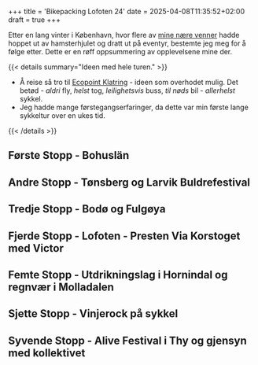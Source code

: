 +++
title = 'Bikepacking Lofoten 24'
date = 2025-04-08T11:35:52+02:00
draft = true
+++

Etter en lang vinter i København, hvor flere av [mine nære venner](https://www.instagram.com/unge.idioter/) hadde hoppet ut av hamsterhjulet og dratt ut på eventyr, bestemte jeg meg for å følge etter. Dette er en røff oppsummering av opplevelsene mine der. 


{{< details summary="Ideen med hele turen." >}}

- Å reise så tro til [Ecopoint Klatring](https://ecopointclimbing.com/) - ideen som overhodet mulig. Det betød - _aldri_ fly, _helst_ tog, _leilighetsvis_ buss, _til nøds_ bil - _allerhelst_ sykkel.
- Jeg hadde mange førstegangserfaringer, da dette var min første lange sykkeltur over en ukes tid. 

{{< /details >}}



## Første Stopp - Bohuslän



## Andre Stopp - Tønsberg og Larvik Buldrefestival 



## Tredje Stopp - Bodø og Fulgøya



## Fjerde Stopp - Lofoten - Presten Via Korstoget med Victor



## Femte Stopp - Utdrikningslag i Hornindal og regnvær i Molladalen



## Sjette Stopp - Vinjerock på sykkel



## Syvende Stopp - Alive Festival i Thy og gjensyn med kollektivet

